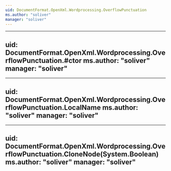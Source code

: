 ```yaml
---
uid: DocumentFormat.OpenXml.Wordprocessing.OverflowPunctuation
ms.author: "soliver"
manager: "soliver"
---
```


---
uid: DocumentFormat.OpenXml.Wordprocessing.OverflowPunctuation.#ctor
ms.author: "soliver"
manager: "soliver"
---

---
uid: DocumentFormat.OpenXml.Wordprocessing.OverflowPunctuation.LocalName
ms.author: "soliver"
manager: "soliver"
---

---
uid: DocumentFormat.OpenXml.Wordprocessing.OverflowPunctuation.CloneNode(System.Boolean)
ms.author: "soliver"
manager: "soliver"
---

